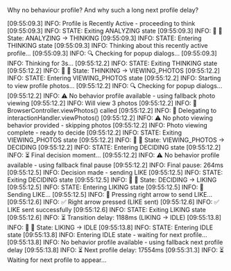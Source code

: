 Why no behaviour profile? And why such a long next profile delay?

[09:55:09.3] INFO: Profile is Recently Active - proceeding to think
[09:55:09.3] INFO: STATE: Exiting ANALYZING state
[09:55:09.3] INFO: 🔄 🔄 State: ANALYZING → THINKING
[09:55:09.3] INFO: STATE: Entering THINKING state
[09:55:09.3] INFO:  Thinking about this recently active profile...
[09:55:09.3] INFO: 🔍 Checking for popup dialogs...
[09:55:09.3] INFO:     Thinking for 3s...
[09:55:12.2] INFO: STATE: Exiting THINKING state
[09:55:12.2] INFO: 🔄 🔄 State: THINKING → VIEWING_PHOTOS
[09:55:12.2] INFO: STATE: Entering VIEWING_PHOTOS state
[09:55:12.2] INFO:  Starting to view profile photos...
[09:55:12.2] INFO: 🔍 Checking for popup dialogs...
[09:55:12.2] INFO: ⚠  No behavior profile available - using fallback photo viewing
[09:55:12.2] INFO:    Will view 3 photos
[09:55:12.2] INFO: 🔧 BrowserController.viewPhotos() called
[09:55:12.2] INFO: 🔧 Delegating to interactionHandler.viewPhotos()
[09:55:12.2] INFO: ⚠  No photo viewing behavior provided - skipping photos
[09:55:12.2] INFO:  Photo viewing complete - ready to decide
[09:55:12.2] INFO: STATE: Exiting VIEWING_PHOTOS state
[09:55:12.2] INFO: 🔄 🔄 State: VIEWING_PHOTOS → DECIDING
[09:55:12.2] INFO: STATE: Entering DECIDING state
[09:55:12.2] INFO: ⏳ Final decision moment...
[09:55:12.2] INFO: ⚠  No behavior profile available - using fallback final pause
[09:55:12.2] INFO:    Final pause: 264ms
[09:55:12.5] INFO:  Decision made - sending LIKE
[09:55:12.5] INFO: STATE: Exiting DECIDING state
[09:55:12.5] INFO: 🔄 🔄 State: DECIDING → LIKING
[09:55:12.5] INFO: STATE: Entering LIKING state
[09:55:12.5] INFO: 💖 Sending LIKE...
[09:55:12.5] INFO: 💖 Pressing right arrow to send LIKE...
[09:55:12.6] INFO: ✅ Right arrow pressed (LIKE sent)
[09:55:12.6] INFO: ✅ LIKE sent successfully
[09:55:12.6] INFO: STATE: Exiting LIKING state
[09:55:12.6] INFO: ⏳ Transition delay: 1188ms (LIKING → IDLE)
[09:55:13.8] INFO: 🔄 🔄 State: LIKING → IDLE
[09:55:13.8] INFO: STATE: Entering IDLE state
[09:55:13.8] INFO: Entering IDLE state - waiting for next profile...
[09:55:13.8] INFO:  No behavior profile available - using fallback next profile delay
[09:55:13.8] INFO: ⏳ Next profile delay: 17554ms
[09:55:31.3] INFO: ⏳ Waiting for next profile to appear...
